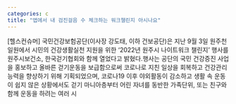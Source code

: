 ```yaml
---
categories: c
title: "앱에서 내 검진걸음 수 체크하는 워크챌린지 아시나요"
---
```

[헬스컨슈머] 국민건강보험공단(이사장 강도태, 이하 건보공단)은 지난 9월 3일 원주천 일원에서 시민의 건강생활실천 지원을 위한 ‘2022년 원주시 나이트워크 챌린지’ 행사를 원주시보건소, 한국걷기협회와 함께 열었다고 밝혔다.행사는 공단의 국민 건강증진 사업을 홍보하고 올바른 걷기운동을 보급함으로써 코로나로 지친 일상을 회복하고 건강관리 능력을 향상하기 위해 기획되었으며, 코로나19 이후 야외활동이 감소하고 생활 속 운동이 쉽지 않은 상황에서도 걷기 마니아층부터 어린 자녀를 동반한 가족단위, 또는 친구와 함께 운동을 하려는 여러 시